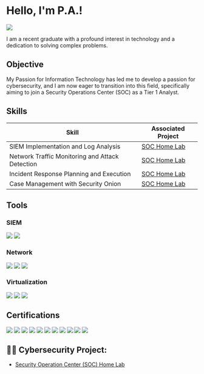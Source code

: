 # Hello, I'm P.A.! 
<a href="https://www.linkedin.com/in/percinette-alfaro-0192962b0">
  <img src="https://img.shields.io/badge/-LinkedIn-0072b1?style=for-the-badge&logo=linkedin&logoColor=white" />
</a>

I am a recent graduate with a profound interest in technology and a dedication to solving complex problems.

## Objective

My Passion for Information Technology has led me to develop a passion for cybersecurity, and I am now eager to transition into this field, specifically aiming to join a Security Operations Center (SOC) as a Tier 1 Analyst.

## Skills

| Skill                                         | Associated Project         |
|-----------------------------------------------|----------------------------|
| SIEM Implementation and Log Analysis          | <a href="https://github.com/psevilla24/SOC-HomeLab">SOC Home Lab</a>|
| Network Traffic Monitoring and Attack Detection | <a href="https://github.com/psevilla24/SOC-HomeLab">SOC Home Lab</a>|
| Incident Response Planning and Execution      | <a href="https://github.com/psevilla24/SOC-HomeLab">SOC Home Lab</a>|
| Case Management with Security Onion            | <a href="https://github.com/psevilla24/SOC-HomeLab">SOC Home Lab</a>|


## Tools

### SIEM
<div>
  <img src="https://img.shields.io/badge/-Security_Onion-000000?&style=for-the-badge&logo=securityonion&logoColor=white" />
  <img src="https://img.shields.io/badge/-Splunk-000000?&style=for-the-badge&logo=Splunk&logoColor=white" />
 
### Network
<div>
    <img src="https://img.shields.io/badge/-Wireshark-1679A7?&style=for-the-badge&logo=Wireshark&logoColor=white" />
    <img src="https://img.shields.io/badge/-Suricata-EF3B2D?&style=for-the-badge&logo=Suricata&logoColor=white" />
    <img src="https://img.shields.io/badge/-Zeek-777BB4?&style=for-the-badge&logo=Zeek&logoColor=white" />

### Virtualization
</div>
    <img src="https://img.shields.io/badge/-VirtualBox-183A61?&style=for-the-badge&logo=virtualbox&logoColor=white" />
    <img src="https://img.shields.io/badge/-VMware-607078?&style=for-the-badge&logo=vmware&logoColor=white" />
    <img src="https://img.shields.io/badge/-UTM-4E6096?&style=for-the-badge" />

    
## Certifications

<div>
<img src="https://img.shields.io/badge/-Security%2B-FF0000?&style=for-the-badge&logo=CompTIA&logoColor=white" />
<img src="https://img.shields.io/badge/-Network%2B-007ACC?&style=for-the-badge&logo=CompTIA&logoColor=white" />
<img src="https://img.shields.io/badge/-A%2B-4D4D4D?&style=for-the-badge&logo=CompTIA&logoColor=white" />
<img src="https://img.shields.io/badge/-CompTIA_CySA%2B-0066cc?&style=for-the-badge&logo=CompTIA&logoColor=white" />
<img src="https://img.shields.io/badge/-CompTIA_PenTest%2B-990000?&style=for-the-badge&logo=CompTIA&logoColor=white" />
<img src="https://img.shields.io/badge/-CompTIA_Project%2B-0057B8?&style=for-the-badge&logo=CompTIA&logoColor=white" />
<img src="https://img.shields.io/badge/-CCSP%C2%AE-005C8E?&style=for-the-badge&logo=ISC2&logoColor=white" />
<img src="https://img.shields.io/badge/-SSCP-339933?&style=for-the-badge&logo=ISC2&logoColor=white" />
<img src="https://img.shields.io/badge/-ITIL%C2%AE_Foundation-4E5E7C?&style=for-the-badge&logo=itil&logoColor=white" />
<img src="https://img.shields.io/badge/-ITIL%C2%AE_Foundation-4E5E7C?&style=for-the-badge&logo=itil&logoColor=white" />
<img src="https://img.shields.io/badge/-MTA_Networking_Fundamentals-0078D7?&style=for-the-badge&logo=microsoft&logoColor=white" />
</div>



</div><h2>👨‍💻 Cybersecurity Project:</h2>

- [Security Operation Center (SOC) Home Lab](https://github.com/psevilla24/SOC-HomeLab)
  


